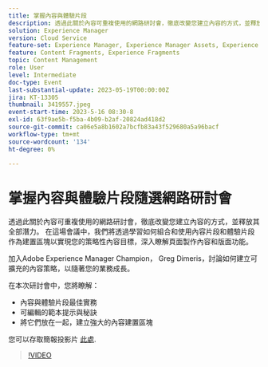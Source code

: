 ```yaml
---
title: 掌握內容與體驗片段
description: 透過此關於內容可重複使用的網路研討會，徹底改變您建立內容的方式，並釋放其全部潛力。
solution: Experience Manager
version: Cloud Service
feature-set: Experience Manager, Experience Manager Assets, Experience Manager Sites
feature: Content Fragments, Experience Fragments
topic: Content Management
role: User
level: Intermediate
doc-type: Event
last-substantial-update: 2023-05-19T00:00:00Z
jira: KT-13305
thumbnail: 3419557.jpeg
event-start-time: 2023-5-16 08:30-8
exl-id: 63f9ae5b-f5ba-4b09-b2af-20824ad418d2
source-git-commit: ca06e5a8b1602a7bcfb83a43f529680a5a96bacf
workflow-type: tm+mt
source-wordcount: '134'
ht-degree: 0%

---
```


# 掌握內容與體驗片段隨選網路研討會

透過此關於內容可重複使用的網路研討會，徹底改變您建立內容的方式，並釋放其全部潛力。 在這場會議中，我們將透過學習如何組合和使用內容片段和體驗片段作為建置區塊以實現您的策略性內容目標，深入瞭解頁面製作內容和版面功能。

加入Adobe Experience Manager Champion， Greg Dimeris，討論如何建立可擴充的內容策略，以隨著您的業務成長。

在本次研討會中，您將瞭解：

* 內容與體驗片段最佳實務
* 可編輯的範本提示與秘訣
* 將它們放在一起，建立強大的內容建置區塊

您可以存取簡報投影片 [此處](../../assets/experience-manager/may2023/mastering-content-and-experience-fragments/AEM_Content_fragments_and_Experience_Fragments_Webinar_Session_Final.pdf).

>[!VIDEO](https://video.tv.adobe.com/v/3419557/?learn=on)
